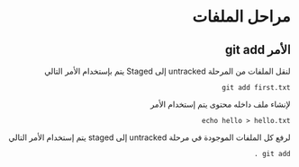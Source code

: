 
<div dir="rtl"> 

# **مراحل الملفات**


 ## الأمر git add
 
 لنقل الملفات من المرحلة untracked إلى Staged يتم بإستخدام الأمر التالي  

 `git add first.txt`

لإنشاء ملف داخله محتوى يتم إستخدام الأمر 

`echo hello > hello.txt`

لرفع كل الملفات الموجودة في مرحلة untracked إلى staged يتم إستخدام الأمر التالي 

`git add .`
</div>